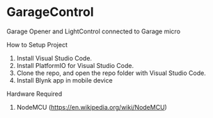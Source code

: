 # GarageControl
Garage Opener and LightControl connected to Garage micro

How to Setup Project 
1) Install Visual Studio Code.
2) Install PlatformIO for Visual Studio Code.
3) Clone the repo, and open the repo folder with Visual Studio Code.
4) Install Blynk app in mobile device

Hardware Required
1) NodeMCU (https://en.wikipedia.org/wiki/NodeMCU)